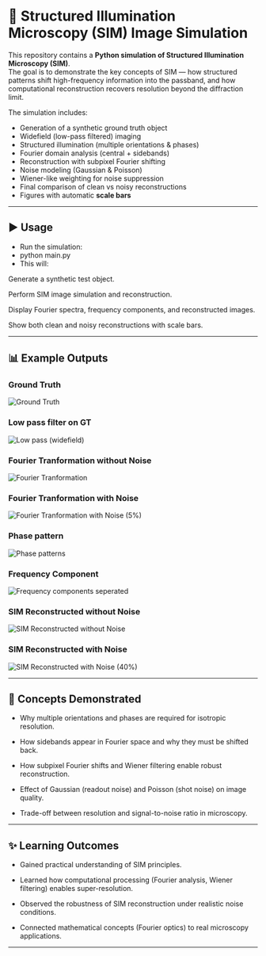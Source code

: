 # 🧪 Structured Illumination Microscopy (SIM) Image Simulation  

This repository contains a **Python simulation of Structured Illumination Microscopy (SIM)**.  
The goal is to demonstrate the key concepts of SIM — how structured patterns shift high-frequency information into the passband, and how computational reconstruction recovers resolution beyond the diffraction limit.  

The simulation includes:  
- Generation of a synthetic ground truth object  
- Widefield (low-pass filtered) imaging  
- Structured illumination (multiple orientations & phases)  
- Fourier domain analysis (central + sidebands)  
- Reconstruction with subpixel Fourier shifting  
- Noise modeling (Gaussian & Poisson)  
- Wiener-like weighting for noise suppression  
- Final comparison of clean vs noisy reconstructions  
- Figures with automatic **scale bars**  

---

## ▶️ Usage
- Run the simulation:
- python main.py
- This will:

Generate a synthetic test object.

Perform SIM image simulation and reconstruction.

Display Fourier spectra, frequency components, and reconstructed images.

Show both clean and noisy reconstructions with scale bars.

---
## 📊 Example Outputs
### Ground Truth
![Ground Truth](assets/gt.png)

### Low pass filter on GT
![Low pass (widefield)](assets/lp.png)

### Fourier Tranformation without Noise
![Fourier Tranformation](assets/ft.png)

###  Fourier Tranformation with Noise
![ Fourier Tranformation with Noise (5%)](assets/lp.png)

### Phase pattern
![Phase patterns](assets/phase_pattern.png)

### Frequency Component
![Frequency components seperated](assets/fq_component.png)

### SIM Reconstructed without Noise
![SIM Reconstructed without Noise](assets/sim_recon.png)

### SIM Reconstructed with Noise 
![SIM Reconstructed with Noise (40%)](assets/sim_recon_noise.png)

---
## 📖 Concepts Demonstrated
- Why multiple orientations and phases are required for isotropic resolution.

- How sidebands appear in Fourier space and why they must be shifted back.

- How subpixel Fourier shifts and Wiener filtering enable robust reconstruction.

- Effect of Gaussian (readout noise) and Poisson (shot noise) on image quality.

- Trade-off between resolution and signal-to-noise ratio in microscopy.

---
## ✨ Learning Outcomes
- Gained practical understanding of SIM principles.

- Learned how computational processing (Fourier analysis, Wiener filtering) enables super-resolution.

- Observed the robustness of SIM reconstruction under realistic noise conditions.

- Connected mathematical concepts (Fourier optics) to real microscopy applications.

---
